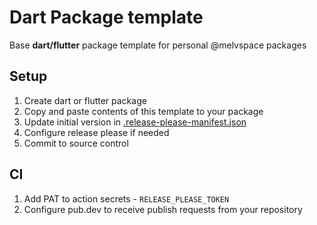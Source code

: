 # Dart Package template

Base **dart/flutter** package template for personal @melvspace packages

## Setup

1. Create dart or flutter package
2. Copy and paste contents of this template to your package
3. Update initial version in [.release-please-manifest.json](.release-please-manifest.json)
4. Configure release please if needed
5. Commit to source control

## CI

1. Add PAT to action secrets - `RELEASE_PLEASE_TOKEN`
2. Configure pub.dev to receive publish requests from your repository